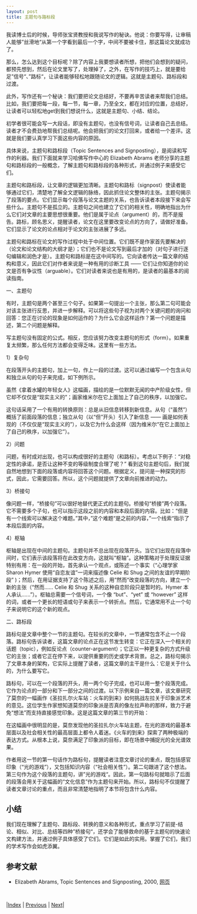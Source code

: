 ```yaml
---
layout: post
title: 主题句与路标段
---
```


我读博士后的时候，导师张宝贤教授和我说写作的秘诀。他说：你要写得，让审稿人能够”丝滑地“从第一个字看到最后一个字，中间不要被卡住，那这篇论文就成功了。

那么，怎么达到这个目标呢？除了内容上我要想读者所想，把他们会想到的疑问，都预先想到，然后在论文里写了，处理掉了，之外，在写作的技巧上，就是要给足”信号“、”路标“，让读者能够轻松地跟随论文的逻辑。这就是主题句、路标段和过渡。

此外，写作还有一个秘诀：我们要把论文总结好，不要再辛苦读者来帮我们总结。比如，我们要把每一段，每一节，每一章，乃至全文，都在对应的位置，总结好，让读者可以轻松地get到我们想说什么，这就是主题句、小结、结论。

初学者很可能会写一大段话，即没有主题句，也没有信号词，让读者自己去总结。读者才不会费劲地帮我们总结呢。他会把我们的论文打回来，或者给一个差评。这就是我们要认真学习下面这些内容的原因。

具体来说，主题句和路标段（Topic Sentences and Signposting），是阅读和写作的利器。我们下面就来学习哈佛写作中心的 Elizabeth Abrams 老师分享的主题句和路标段的一般概念，了解主题句和路标段的各种形式，并通过例子来感受它们。

主题句和路标段，让文章的逻辑更加清晰。主题句和路标（signpost）使读者能够通过它们，清楚地了解全文逻辑的脉络，因此抓住论文整体的主张。主题句揭示了段落的要点。它们显示每个段落与论文主题的关系，也告诉读者本段接下来会写些什么。主题句不是孤立的。主题句之间也建立了它们的相关性，明确地指出为什么它们对文章的主要思想很重要。他们是属于论点（argument）的，而不是报告。路标，顾名思义，提醒读者，论文在这里要改变论点的方向了，请做好准备。它们显示了论文的论点相对于论文的主张进展了多远。

主题句和路标在论文的写作过程中处于中间位置。它们既不是作家首先要解决的（论文和论文结构的大纲才是）；它们也不是论文写到最后才加的（对句子进行逐句编辑和润色才是）。主题句和路标是在这中间写的。它向读者传达一篇文章的结构和意义，因此它们对作者来说是一种有用的诊断工具 —— 它们让你知道你的论文是否有争议性（arguable）。它们对读者来说也是有用的，是读者的最基本的阅读指南。

一、主题句

有时，主题句是两个甚至三个句子。如果第一句提出一个主张，那么第二句可能会对该主张进行反思，并进一步解释。可以将这些句子视为对两个关键问题的询问和回答：您正在讨论的现象是如何运作的？为什么它会这样运作？第一个问题是描述，第二个问题是解释。

写主题句没有固定的公式。相反，您应该努力改变主题句的形式（form）。如果重复太频繁，那么任何方法都会变得乏味。这里有一些方法。

1）复杂句

在段落开头的主题句，加上一句，作上一段的过渡。这可以通过编写一个包含从句和独立从句的句子来完成，如下例所示。

虽然《拿着水罐的年轻女人》这幅画，描绘的是一位默默无闻的中产阶级女性，但它却不仅仅是“现实主义的”；画家维米尔在它上面加上了自己的秩序，以加强它。

这句话采用了一个有用的转换原则：总是从旧信息转移到新信息。从句（“虽然”）概括了前面段落的信息；独立从句（以“但”开头）引入了新信息 —— 画是如何表现的（不仅仅是“现实主义的”），以及它为什么会这样（因为维米尔“在它上面加上了自己的秩序，以加强它”）。

2）问题

问题，有时成对出现，也可以构成很好的主题句（和路标）。考虑以下例子：“对稳定性的承诺，是否让这种不变的等级制度合理了呢？” 看到这句主题句后，我们就自然地想到下面的段落或内容将回答这个问题。根据定义，提问是一种探究的形式，因此，它需要回答。所以，这个问题就提供了文章向前推进的动力。

3）桥接句

像问题一样，“桥接句”可以很好地替代更正式的主题句。桥接句“桥接”两个段落。它不需要多个子句，也可以指示这段之前的内容和本段后面的内容。比如：“但是有一个线索可以解决这个难题。”其中，”这个难题“是之前的内容，”一个线索“指示了本段后面的内容。

4）枢轴

枢轴是出现在中间的主题句。主题句并不总出现在段落开头。当它们出现在段落中间时，它们表示该段落将在此改变方向，这就叫“枢轴”。这种策略对于处理反证据特别有用：在一段的开始，首先承认一个观点，或陈述一个事实（“心理学家 Sharon Hymer 使用“自恋友谊”一词来描述像 Celie 和 Shug 之间的友谊的早期阶段” )；然后，在用证据支持了这个陈述之后，用”然而“改变段落的方向，建立一个新的主张（“然而...... Celie 和 Shug 关系的这种自恋阶段只是暂时的。Hymer 本人承认......”）。枢轴总需要一个信号词，一个像 “but”、“yet” 或 “however” 这样的词，或者一个更长的短语或句子来表示一个转折点。然后，它通常用不止一个句子来说明它的这个新的观点。

二、路标段

路标句是文章中整个一节的主题句。在较长的文章中，一节通常包含不止一个段落。路标句告诉读者，这篇文章的论点正在这节发生转变：它正在深入一个相关的话题（topic），例如反论点（counter-argument）；它正以一种更复杂的方式升级它的主张；或者它正在停下来，以提供重要的历史或学术背景。总之，路标句揭示了文章本身的架构，它实际上提醒了读者，这篇文章的主干是什么：它是关于什么的，为什么要写它。

路标句，可以在一个段落的开头，用一两个句子完成，也可以用一整个段落完成。它作为论点的一部分和下一部分之间的过渡。以下示例来自一篇文章，该文章研究了莫奈的一幅画作《圣拉扎尔火车站：火车的到来》如何挑战左拉关于印象派艺术的意见。这位学生作家想知道莫奈的印象派是否真的像左拉声称的那样，致力于避免“想法”而支持直接感觉印象。这是这篇文章的第三节的开始：

在这幅画中很明显的是，莫奈发现他的圣拉扎尔火车站主题，在光的游戏的最基本层面以及社会相关性的最高层面上都令人着迷。《火车的到来》探索了两种极端的表达方式。从根本上说，莫奈满足了印象派的目标，即在场景中捕捉光的全光谱效果。

作者用这一节的第一句话作为路标句，提醒读者注意文章讨论的重点，既包括感官印象（“光的游戏”），又包括知识内容（“社会相关性”）。第二句跟进了这个想法。第三句作为这个段落的主题句，讲”光的游戏“。因此，第一句路标句就暗示了后面的段落会用关于这幅画的“文化信息”作为主题句来开始。所以，路标句不仅提醒了读者文章讨论的重点，而且非常清楚地指明了本节将包含什么内容。

## 小结

我们现在理解了主题句、路标段、转换的意义和各种形式，重点学习了前提-结论、相似、对比、总结等四种”桥接句“，还学会了能够救命的基于主题句的快速论文构建方法，并通过例子具体感受了它们。它们是如此的实用。掌握了它们，我们的学术写作会如虎添翼。

## 参考文献

- Elizabeth Abrams, Topic Sentences and Signposting, 2000, [网页](https://writingcenter.fas.harvard.edu/pages/topic-sentences-and-signposting)

<br/>

|[Index](../) | [Previous](3-6-reverse-outline) | [Next](3-10-bridge)|

